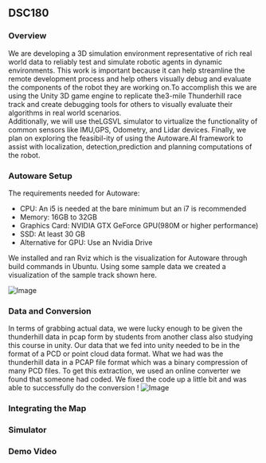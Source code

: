 ## DSC180


### Overview
We are developing a 3D simulation environment representative of rich real world data to reliably test and simulate robotic agents in dynamic environments. This work is important because it can help streamline the remote development process and help others visually debug and evaluate the components of the robot they are working on.To accomplish this we are using the Unity 3D game engine to replicate the3-mile Thunderhill race track and create debugging tools for others to visually evaluate their algorithms in real world scenarios.  
Additionally, we will use theLGSVL simulator to virtualize the functionality of common sensors like IMU,GPS, Odometry, and Lidar devices.  Finally, we plan on exploring the feasibil-ity of using the Autoware.AI framework to assist with localization, detection,prediction and planning computations of the robot.

### Autoware Setup

The requirements needed for Autoware:
  - CPU: An i5 is needed at the bare minimum but an i7 is recommended
  - Memory:  16GB to 32GB
  - Graphics Card: NVIDIA GTX GeForce GPU(980M or higher performance)
  - SSD: At least 30 GB
  - Alternative for GPU: Use an Nvidia Drive
  
We installed and ran Rviz which is the visualization for Autoware through build commands in Ubuntu. Using some sample data we created a visualization of the sample track shown here.

![Image](https://drive.google.com/uc?export=view&id=1KznTS2XIsNEJrT-Y53hQofdlYH5hjNRK)

### Data and Conversion
In terms of grabbing actual data, we were lucky enough to be given the thunderhill data in pcap form by students from another class also studying this course in unity. Our data that we fed into unity needed to be in the format of a PCD or point cloud data format. What we had was the thunderhill data in a PCAP file format which was a binary compression of many PCD files. To get this extraction, we used an online converter we found that someone had coded. We fixed the code up a little bit and was able to successfully do the conversion !
![Image](https://drive.google.com/uc?export=view&id=1Dw5z4BI11FbxUvhfdYO_4WYVdjiJa2iG)

### Integrating the Map

### Simulator

### Demo Video
